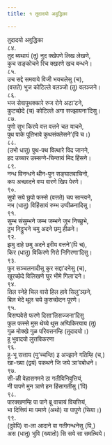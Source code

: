 ```yaml
---
title: १ तुदादयो अवुद्धिका

---
```

तुदादयो अवुद्धिका  
८४.  
तुद ब्यथायं (तु) नुद क्खेपणे लिख लेखणे,  
कुच सङ्कोचने रिच क्खरणे खच बन्धने।  
८५.  
उच सद्दे समवाये विजी भयचलेसु (च),  
(वत्तते) भुज कोटिल्‍ले वलञ्‍जो (तु) वलञ्‍जने।  
८६.  
भज सेवापुथक्‍कारे रुज रोगे अटा’टने,  
कुटच्छेदे (च) कोटिल्‍ले अगा सज्झायना’दिसु।  
८७.  
पुणो सुभ किरये वत्त वत्तने चत याचने,  
पुथ पाके पूतिभावे कुथसंक्‍लेसने’(पि च।)  
८८.  
(उभो धातु) पुथ-पथ वित्थारे विद जानने,  
हद उच्‍चार उस्सग्गे-चिन्तायं मिद हिंसने।  
८९.  
नन्ध विनन्धने थीन-पुन सङ्घातवाचिनो,  
कप अच्छादने वप्प वारणे खिप पेरणे।  
९०.  
सुपो सये छुपो फस्से (वत्तते) चप सान्त्वने,  
नभ (धातु) विहिंसायं रुम्भ उप्पीळनादिसु।  
९१.  
सुम्भ संसुम्भने जम्भ जम्भने जुभ निच्छुभे,  
ठुभ निट्ठुभने चमु अदने छमु हीळने।  
९२.  
झमु दाहे छमु अदने इरीय वत्तने’(पि च),  
किर (धातु) विकिरणे गिरो निगिरणा’दिसु।  
९३.  
फुर सञ्‍चलनादीसु कुर सद्दा’दनेसु (च),  
खुरच्छेदे विलिखणे घुर भीमे गिला’दने।  
९४.  
तिल स्नेहे चिल वासे हिल हावे सिलु’ञ्छने,  
बिल भेदे थूल चये कुसच्छेदन पूरणे।  
९५.  
विसप्पवेसे फरणे दिसा’तिसज्‍जना’दिसु  
फुल फस्से मुस थेय्ये थुस अप्पिकिरयाय (तु)  
गुळ मोक्खे गुळ परिवत्तनम्हि (तुदादयो।)  
हू भुवादयो लुत्तविकरणा  
९६.  
हू-भू सत्ताय (मु’च्‍चन्ति) इ अज्झाने गतिम्हि (च,)  
खा-ख्या (द्वयं) पकथने जि जये ञा’वबोधने।  
९७.  
सी-ळी वेहासगमने ठा गतीविनिवुत्तियं,  
नी पापणे मुन ञाणे हन हिंसागतीसु (’पि)  
९८.  
पारक्खणम्हि पा पाने ब्रू वाचायं वियत्तियं,  
भा दित्तियं मा पमाणे (अथो) या पापुणे (सिया।)  
९९.  
(दुवेपि) रा-ला आदाने वा गतीगन्धनेसु (पि,)  
अस (धातु) भुवि (ख्यातो) सि सये सा समत्थिये।  